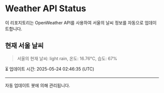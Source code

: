 
# Weather API Status

이 리포지토리는 OpenWeather API를 사용하여 서울의 날씨 정보를 자동으로 업데이트합니다.

## 현재 서울 날씨
> 서울의 현재 날씨: light rain, 온도: 16.76°C, 습도: 67%

⏳ 업데이트 시간: 2025-05-24 02:46:35 (UTC)

---
자동 업데이트 봇에 의해 관리됩니다.
